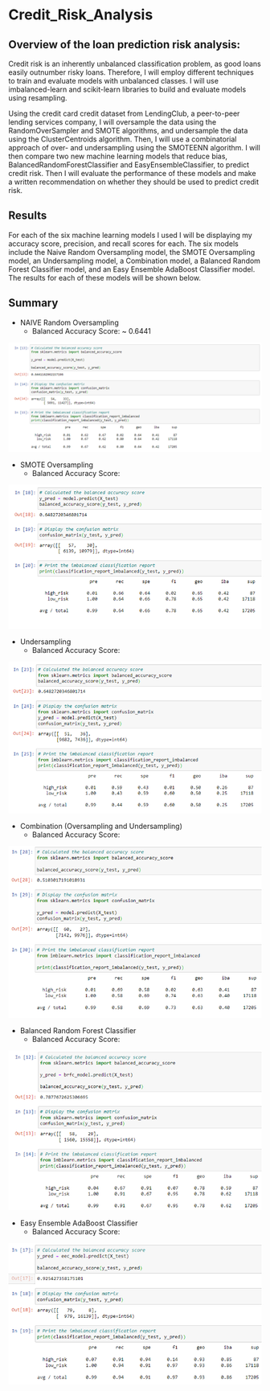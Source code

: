 # Credit_Risk_Analysis

## Overview of the loan prediction risk analysis:
Credit risk is an inherently unbalanced classification problem, as good loans easily outnumber risky loans. Therefore, I will employ different techniques to train and evaluate models with unbalanced classes. I will use imbalanced-learn and scikit-learn libraries to build and evaluate models using resampling.

Using the credit card credit dataset from LendingClub, a peer-to-peer lending services company, I will oversample the data using the RandomOverSampler and SMOTE algorithms, and undersample the data using the ClusterCentroids algorithm. Then, I will use a combinatorial approach of over- and undersampling using the SMOTEENN algorithm. I will then compare two new machine learning models that reduce bias, BalancedRandomForestClassifier and EasyEnsembleClassifier, to predict credit risk. Then I will evaluate the performance of these models and make a written recommendation on whether they should be used to predict credit risk.

## Results
For each of the six machine learning models I used I will be displaying my accuracy score, precision, and recall scores for each. The six models include the Naive Random Oversampling model, the SMOTE Oversampling model, an Undersampling model, a Combination model, a Balanced Random Forest Classifier model, and an Easy Ensemble AdaBoost Classifier model. The results for each of these models will be shown below.

## Summary

* NAIVE Random Oversampling
    * Balanced Accuracy Score: ~ 0.6441
  
![NaiveRandomOversampling](Resources/NaiveRandomOversampling.PNG)
  
* SMOTE Oversampling
  * Balanced Accuracy Score:
 
![SMOTEOversampling](Resources/SMOTEOversampling.PNG)
  
* Undersampling
  * Balanced Accuracy Score:
  
![Undersampling](Resources/Undersampling.PNG)
  
* Combination (Oversampling and Undersampling)
  * Balanced Accuracy Score:
  
![Combination](Resources/Combination.PNG)
  
* Balanced Random Forest Classifier
  * Balanced Accuracy Score:
  
![BalancedRandomForestClassifier](Resources/BalancedRandomForestClassifier.PNG)
  
* Easy Ensemble AdaBoost Classifier
  * Balanced Accuracy Score:
  
![EasyEnsembleAdaBoostClassifier](Resources/EasyEnsembleAdaBoostClassifier.PNG)
